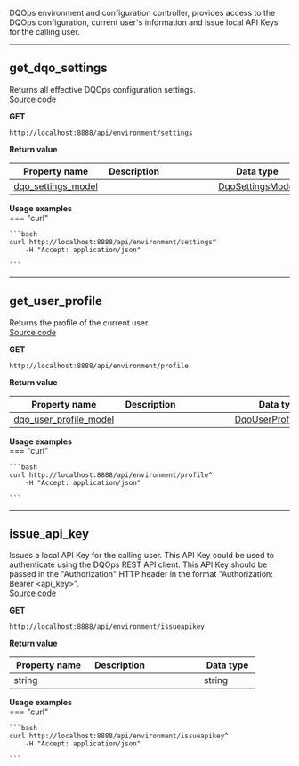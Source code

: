DQOps environment and configuration controller, provides access to the DQOps configuration, current user&#x27;s information and issue local API Keys for the calling user.  


___  
## get_dqo_settings  
Returns all effective DQOps configuration settings.  
[Source code](https://github.com/dqops/dqo/blob/develop/distribution/python/dqops/client/api/environment/get_dqo_settings.py)
  

**GET**
```
http://localhost:8888/api/environment/settings  
```

**Return value**  
  
|&nbsp;Property&nbsp;name&nbsp;|&nbsp;Description&nbsp;&nbsp;&nbsp;&nbsp;&nbsp;&nbsp;&nbsp;&nbsp;&nbsp;&nbsp;&nbsp;&nbsp;&nbsp;&nbsp;&nbsp;&nbsp;&nbsp;&nbsp;&nbsp;&nbsp;&nbsp;|&nbsp;Data&nbsp;type&nbsp;|
|---------------|---------------------------------|-----------|
|[dqo_settings_model](../../models/environment/#dqosettingsmodel)||[DqoSettingsModel](../../models/environment/#dqosettingsmodel)|








**Usage examples**  
=== "curl"
      
    ```bash
    curl http://localhost:8888/api/environment/settings^
		-H "Accept: application/json"

    ```


___  
## get_user_profile  
Returns the profile of the current user.  
[Source code](https://github.com/dqops/dqo/blob/develop/distribution/python/dqops/client/api/environment/get_user_profile.py)
  

**GET**
```
http://localhost:8888/api/environment/profile  
```

**Return value**  
  
|&nbsp;Property&nbsp;name&nbsp;|&nbsp;Description&nbsp;&nbsp;&nbsp;&nbsp;&nbsp;&nbsp;&nbsp;&nbsp;&nbsp;&nbsp;&nbsp;&nbsp;&nbsp;&nbsp;&nbsp;&nbsp;&nbsp;&nbsp;&nbsp;&nbsp;&nbsp;|&nbsp;Data&nbsp;type&nbsp;|
|---------------|---------------------------------|-----------|
|[dqo_user_profile_model](../../models/environment/#dqouserprofilemodel)||[DqoUserProfileModel](../../models/environment/#dqouserprofilemodel)|








**Usage examples**  
=== "curl"
      
    ```bash
    curl http://localhost:8888/api/environment/profile^
		-H "Accept: application/json"

    ```


___  
## issue_api_key  
Issues a local API Key for the calling user. This API Key could be used to authenticate using the DQOps REST API client. This API Key should be passed in the &quot;Authorization&quot; HTTP header in the format &quot;Authorization: Bearer &lt;api_key&gt;&quot;.  
[Source code](https://github.com/dqops/dqo/blob/develop/distribution/python/dqops/client/api/environment/issue_api_key.py)
  

**GET**
```
http://localhost:8888/api/environment/issueapikey  
```

**Return value**  
  
|&nbsp;Property&nbsp;name&nbsp;|&nbsp;Description&nbsp;&nbsp;&nbsp;&nbsp;&nbsp;&nbsp;&nbsp;&nbsp;&nbsp;&nbsp;&nbsp;&nbsp;&nbsp;&nbsp;&nbsp;&nbsp;&nbsp;&nbsp;&nbsp;&nbsp;&nbsp;|&nbsp;Data&nbsp;type&nbsp;|
|---------------|---------------------------------|-----------|
|string||string|








**Usage examples**  
=== "curl"
      
    ```bash
    curl http://localhost:8888/api/environment/issueapikey^
		-H "Accept: application/json"

    ```



